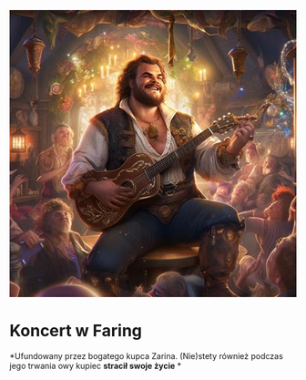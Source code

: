 <p><img src="media/koncertXD.jpg"></img></p>

# Koncert w Faring
*Ufundowany przez bogatego kupca <a data-path="NPC/Zarin.md">Zarina</a>. (Nie)stety również podczas jego trwania owy kupiec **stracił swoje życie** *